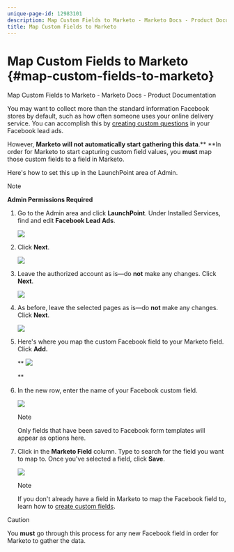 ```yaml
---
unique-page-id: 12983101
description: Map Custom Fields to Marketo - Marketo Docs - Product Documentation
title: Map Custom Fields to Marketo
---
```


# Map Custom Fields to Marketo {#map-custom-fields-to-marketo}

Map Custom Fields to Marketo - Marketo Docs - Product Documentation

You may want to collect more than the standard information Facebook stores by default, such as how often someone uses your online delivery service. You can accomplish this by [creating custom questions](https://www.facebook.com/business/help/774623835981457?helpref=uf_permalink) in your Facebook lead ads.

However, **Marketo will not automatically start gathering this data**.** **In order for Marketo to start capturing custom field values, you **must** map those custom fields to a field in Marketo.

Here's how to set this up in the LaunchPoint area of Admin.

>[!NOTE]
>
>**Admin Permissions Required**

1. Go to the Admin area and click **LaunchPoint**. Under Installed Services, find and edit **Facebook Lead Ads**.

   ![](assets/image2017-10-24-9-3a32-3a16.png)

1. Click **Next**.

   ![](assets/image2017-10-24-14-3a55-3a13.png)

1. Leave the authorized account as is—do **not** make any changes. Click **Next**.

   ![](assets/image2017-10-24-14-3a56-3a48.png)

1. As before, leave the selected pages as is—do **not** make any changes. Click **Next**.

   ![](assets/image2017-10-24-15-3a0-3a54.png)

1. Here's where you map the custom Facebook field to your Marketo field. Click **Add.**

   ** ![](assets/image2017-10-24-9-3a33-3a49.png)

   **

1. In the new row, enter the name of your Facebook custom field.

   ![](assets/image2017-10-24-9-3a37-3a3.png)

   >[!NOTE]
   >
   >Only fields that have been saved to Facebook form templates will appear as options here.

1. Click in the **Marketo Field** column. Type to search for the field you want to map to. Once you've selected a field, click **Save**.

   ![](assets/image2017-10-24-11-3a16-3a42.png)

   >[!NOTE]
   >
   >If you don't already have a field in Marketo to map the Facebook field to, learn how to [create custom fields](../../../../product-docs/administration/field-management/create-a-custom-field-in-marketo.md).

>[!CAUTION]
>
>You **must** go through this process for any new Facebook field in order for Marketo to gather the data.

